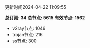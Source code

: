 更新时间2024-04-22 11:09:55

**总订阅: 34**
**总节点: 5615**
**有效节点: 1562**
- v2ray节点: 1046
- trojan节点: 216
- ss节点: 300
